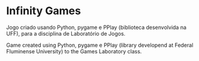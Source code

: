 # Infinity Games

Jogo criado usando Python, pygame e PPlay (biblioteca desenvolvida na UFF), para a disciplina de Laboratório de Jogos.


Game created using Python, pygame e PPlay (library developend at Federal Fluminense University) to the Games Laboratory class.
